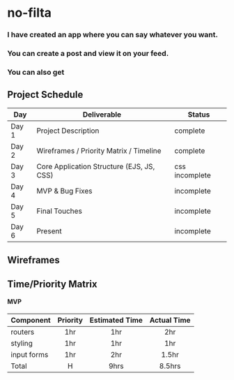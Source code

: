 # no-filta
### I have created an app where you can say whatever you want.
### You can create a post and view it on your feed.
### You can also get

## Project Schedule

|  Day | Deliverable | Status
|---|---| ---|
|Day 1| Project Description | complete
|Day 2| Wireframes / Priority Matrix / Timeline | complete
|Day 3| Core Application Structure (EJS, JS, CSS) |  css incomplete
|Day 4| MVP & Bug Fixes | incomplete
|Day 5| Final Touches | incomplete
|Day 6| Present | incomplete

## Wireframes


## Time/Priority Matrix 

#### MVP
| Component | Priority | Estimated Time | Actual Time |
| --- | :---: |  :---: | :---: | 
| routers| 1hr | 1hr | 2hr |
| styling | 1hr | 1hr | 1hr |  
| input forms | 1hr | 2hr|  1.5hr | 
| Total | H | 9hrs| 8.5hrs |






